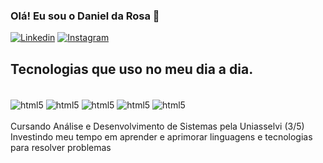 ### Olá! Eu sou o Daniel da Rosa 👋

[![Linkedin](https://img.shields.io/badge/LinkedIn-0077B5?style=for-the-badge&logo=linkedin&logoColor=white)](https://www.linkedin.com/in/danieldarosa1/)
[![Instagram](https://img.shields.io/badge/Instagram-E4405F?style=for-the-badge&logo=instagram&logoColor=white)](https://www.instagram.com/daniel.darosa1)

## Tecnologias que uso no meu dia a dia.

<div style="display: inline block"><br/>
<img align="center" alt="html5" src="https://img.shields.io/badge/C%23-239120?style=for-the-badge&logo=c-sharp&logoColor=white"/>
<img align="center" alt="html5" src="https://img.shields.io/badge/.NET-5C2D91?style=for-the-badge&logo=.net&logoColor=white"/>
<img align="center" alt="html5" src="https://img.shields.io/badge/HTML5-E34F26?style=for-the-badge&logo=html5&logoColor=white"/>
<img align="center" alt="html5" src="https://img.shields.io/badge/CSS3-1572B6?style=for-the-badge&logo=css3&logoColor=white"/>
<img align="center" alt="html5" src="https://img.shields.io/badge/JavaScript-F7DF1E?style=for-the-badge&logo=javascript&logoColor=black"/>

</div></br>
Cursando Análise e Desenvolvimento de Sistemas pela Uniasselvi (3/5)</br>
Investindo meu tempo em aprender e aprimorar linguagens e tecnologias para resolver problemas
